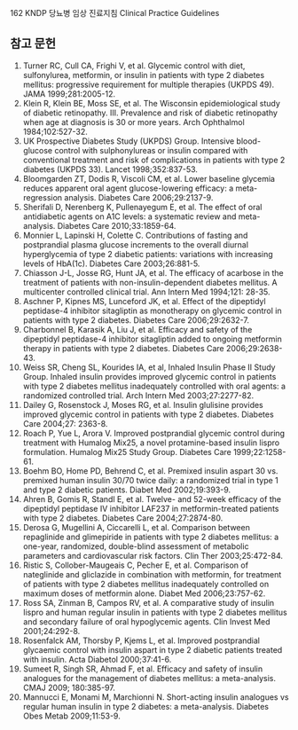 162
KNDP 당뇨병 임상 진료지침 Clinical Practice Guidelines
## 참고 문헌
1.  Turner RC, Cull CA, Frighi V, et al. Glycemic control with diet, sulfonylurea, metformin, or insulin in patients with type 2 diabetes mellitus: progressive requirement for multiple therapies (UKPDS 49). JAMA 1999;281:2005-12.
2.  Klein R, Klein BE, Moss SE, et al. The Wisconsin epidemiological study of diabetic retinopathy. III. Prevalence and risk of diabetic retinopathy when age at diagnosis is 30 or more years. Arch Ophthalmol 1984;102:527-32.
3.  UK Prospective Diabetes Study (UKPDS) Group. Intensive blood-glucose control with sulphonylureas or insulin compared with conventional treatment and risk of complications in patients with type 2 diabetes (UKPDS 33). Lancet 1998;352:837-53.
4.  Bloomgarden ZT, Dodis R, Viscoli CM, et al. Lower baseline glycemia reduces apparent oral agent glucose-lowering efficacy: a meta-regression analysis. Diabetes Care 2006;29:2137-9.
5.  Sherifali D, Nerenberg K, Pullenayegum E, et al. The effect of oral antidiabetic agents on A1C levels: a systematic review and meta-analysis. Diabetes Care 2010;33:1859-64.
6.  Monnier L, Lapinski H, Colette C. Contributions of fasting and postprandial plasma glucose increments to the overall diurnal hyperglycemia of type 2 diabetic patients: variations with increasing levels of HbA(1c). Diabetes Care 2003;26:881-5.
7.  Chiasson J-L, Josse RG, Hunt JA, et al. The efficacy of acarbose in the treatment of patients with non-insulin-dependent diabetes mellitus. A multicenter controlled clinical trial. Ann Intern Med 1994;121: 28-35.
8.  Aschner P, Kipnes MS, Lunceford JK, et al. Effect of the dipeptidyl peptidase-4 inhibitor sitagliptin as monotherapy on glycemic control in patients with type 2 diabetes. Diabetes Care 2006;29:2632-7.
9.  Charbonnel B, Karasik A, Liu J, et al. Efficacy and safety of the dipeptidyl peptidase-4 inhibitor sitagliptin added to ongoing metformin therapy in patients with type 2 diabetes. Diabetes Care 2006;29:2638-43.
10. Weiss SR, Cheng SL, Kourides IA, et al, Inhaled Insulin Phase II Study Group. Inhaled insulin provides improved glycemic control in patients with type 2 diabetes mellitus inadequately controlled with oral agents: a randomized controlled trial. Arch Intern Med 2003;27:2277-82.
11. Dailey G, Rosenstock J, Moses RG, et al. Insulin glulisine provides improved glycemic control in patients with type 2 diabetes. Diabetes Care 2004;27: 2363-8.
12. Roach P, Yue L, Arora V. Improved postprandial glycemic control during treatment with Humalog Mix25, a novel protamine-based insulin lispro formulation. Humalog Mix25 Study Group. Diabetes Care 1999;22:1258-61.
13. Boehm BO, Home PD, Behrend C, et al. Premixed insulin aspart 30 vs. premixed human insulin 30/70 twice daily: a randomized trial in type 1 and type 2 diabetic patients. Diabet Med 2002;19:393-9.
14. Ahren B, Gomis R, Standl E, et al. Twelve- and 52-week efficacy of the dipeptidyl peptidase IV inhibitor LAF237 in metformin-treated patients with type 2 diabetes. Diabetes Care 2004;27:2874-80.
15. Derosa G, Mugellini A, Ciccarelli L, et al. Comparison between repaglinide and glimepiride in patients with type 2 diabetes mellitus: a one-year, randomized, double-blind assessment of metabolic parameters and cardiovascular risk factors. Clin Ther 2003;25:472-84.
16. Ristic S, Collober-Maugeais C, Pecher E, et al. Comparison of nateglinide and gliclazide in combination with metformin, for treatment of patients with type 2 diabetes mellitus inadequately controlled on maximum doses of metformin alone. Diabet Med 2006;23:757-62.
17. Ross SA, Zinman B, Campos RV, et al. A comparative study of insulin lispro and human regular insulin in patients with type 2 diabetes mellitus and secondary failure of oral hypoglycemic agents. Clin Invest Med 2001;24:292-8.
18. Rosenfalck AM, Thorsby P, Kjems L, et al. Improved postprandial glycaemic control with insulin aspart in type 2 diabetic patients treated with insulin. Acta Diabetol 2000;37:41-6.
19. Sumeet R, Singh SR, Ahmad F, et al. Efficacy and safety of insulin analogues for the management of diabetes mellitus: a meta-analysis. CMAJ 2009; 180:385-97.
20. Mannucci E, Monami M, Marchionni N. Short-acting insulin analogues vs regular human insulin in type 2 diabetes: a meta-analysis. Diabetes Obes Metab 2009;11:53-9.